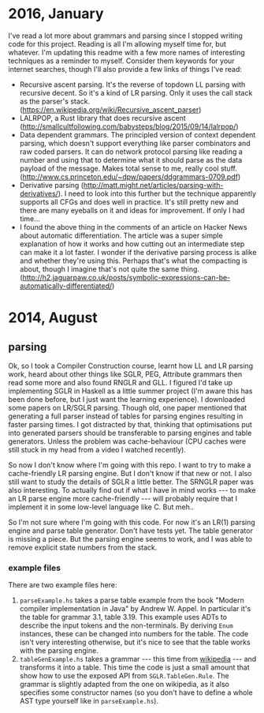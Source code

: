 # 2016, January

I've read a lot more about grammars and parsing since I stopped writing code for this project. Reading is all I'm allowing myself time for, but whatever. I'm updating this readme with a few more names of interesting techniques as a reminder to myself. Consider them keywords for your internet searches, though I'll also provide a few links of things I've read:

* Recursive ascent parsing. It's the reverse of topdown LL parsing with recursive decent. So it's a kind of LR parsing. Only it uses the call stack as the parser's stack. (https://en.wikipedia.org/wiki/Recursive_ascent_parser)
* LALRPOP, a Rust library that does recursive ascent (http://smallcultfollowing.com/babysteps/blog/2015/09/14/lalrpop/)
* Data dependent grammars. The principled version of context dependent parsing, which doesn't support everything like parser combinators and raw coded parsers. It can do network protocol parsing like reading a number and using that to determine what it should parse as the data payload of the message. Makes total sense to me, really cool stuff. (http://www.cs.princeton.edu/~dpw/papers/ddgrammars-0709.pdf)
* Derivative parsing (http://matt.might.net/articles/parsing-with-derivatives/). I need to look into this further but the technique apparently supports all CFGs and does well in practice. It's still pretty new and there are many eyeballs on it and ideas for improvement. If only I had time...
* I found the above thing in the comments of an article on Hacker News about automatic differentiation. The article was a super simple explanation of how it works and how cutting out an intermediate step can make it a lot faster. I wonder if the derivative parsing process is alike and whether they're using this. Perhaps that's what the compacting is about, though I imagine that's not quite the same thing. (http://h2.jaguarpaw.co.uk/posts/symbolic-expressions-can-be-automatically-differentiated/)

# 2014, August

## parsing

Ok, so I took a Compiler Construction course, learnt how LL and LR parsing work, heard about other things like SGLR, PEG, Attribute grammars then read some more and also found RNGLR and GLL. I figured I'd take up implementing SGLR in Haskell as a little summer project (I'm aware this has been done before, but I just want the learning experience). I downloaded some papers on LR/SGLR parsing. Though old, one paper mentioned that generating a full parser instead of tables for parsing engines resulting in faster parsing times. I got distracted by that, thinking that optimisations put into generated parsers should be transferable to parsing engines and table generators. Unless the problem was cache-behaviour (CPU caches were still stuck in my head from a video I watched recently). 

So now I don't know where I'm going with this repo. I want to try to make a cache-friendly LR parsing engine. But I don't know if that new or not. I also still want to study the details of SGLR a little better. The SRNGLR paper was also interesting. 
To actually find out if what I have in mind works --- to make an LR parse engine more cache-friendly --- will probably require that I implement it in some low-level language like C. But meh.. 

So I'm not sure where I'm going with this code. For now it's an LR(1) parsing engine and parse table generator. Don't have tests yet. The table generator is missing a piece. But the parsing engine seems to work, and I was able to remove explicit state numbers from the stack. 

### example files

There are two example files here:

1. `parseExample.hs` takes a parse table example from the book "Modern compiler implementation in Java" by Andrew W. Appel. In particular it's the table for grammar 3.1, table 3.19. 
  This example uses ADTs to describe the input tokens and the non-terminals. By deriving `Enum` instances, these can be changed into numbers for the table. The code isn't very interesting otherwise, but it's nice to see that the table works with the parsing engine. 
2. `tableGenExample.hs` takes a grammar --- this time from [wikipedia](https://en.wikipedia.org/wiki/Canonical_LR_parser) --- and transforms it into a table. This time the code is just a small amount that show how to use the exposed API from `SGLR.TableGen.Rule`. The grammar is slightly adapted from the one on wikipedia, as it also specifies some constructor names (so you don't have to define a whole AST type yourself like in `parseExample.hs`). 
